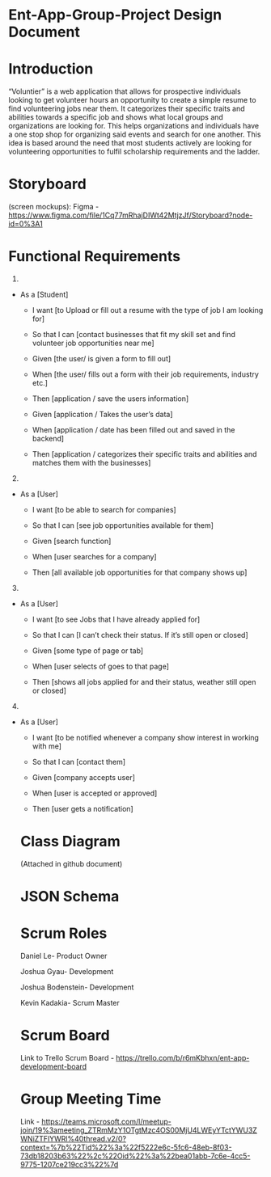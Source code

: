 # Ent-App-Group-Project Design Document

# Introduction

“Voluntier” is a web application that allows for prospective individuals looking to get volunteer hours an opportunity to create a simple resume to find volunteering jobs near them. It categorizes their specific traits and abilities towards a specific job and shows what local groups and organizations are looking for. This helps organizations and individuals have a one stop shop for organizing said events and search for one another. This idea is based around the need that most students actively are looking for volunteering opportunities to fulfil scholarship requirements and the ladder.

# Storyboard 
(screen mockups): Figma - https://www.figma.com/file/1Cq77mRhajDIWt42MtjzJf/Storyboard?node-id=0%3A1

# Functional Requirements
1.

- As a [Student] 

  - I want [to Upload or fill out a resume with the type of job I am looking for] 

  - So that I can [contact businesses that fit my skill set and find volunteer job opportunities near me] 
  

  - Given [the user/ is given a form to fill out] 

  - When [the user/ fills out a form with their job requirements, industry etc.] 

  - Then [application / save the users information]
  
  - Given [application / Takes the user’s data] 

  - When [application / date has been filled out and saved in the backend] 

  - Then [application / categorizes their specific traits and abilities and matches them with the businesses] 

 

2. 

- As a [User] 

  - I want [to be able to search for companies] 

  - So that I can [see job opportunities available for them] 

 

  - Given [search function] 

  - When [user searches for a company] 

  - Then [all available job opportunities for that company shows up] 

 

3. 

- As a [User] 

  - I want [to see Jobs that I have already applied for] 

  - So that I can [I can’t check their status. If it’s still open or closed] 

 

  - Given [some type of page or tab] 
  - When [user selects of goes to that page] 
  - Then [shows all jobs applied for and their status, weather still open or closed] 

 

4. 

- As a [User] 

  - I want [to be notified whenever a company show interest in working with me] 

  - So that I can [contact them] 

 

  - Given [company accepts user] 

  - When [user is accepted or approved] 

  - Then [user gets a notification]
  
  # Class Diagram
  (Attached in github document)
  # JSON Schema
  
  # Scrum Roles
  Daniel Le- Product Owner 

  Joshua Gyau- Development 

  Joshua Bodenstein- Development 

  Kevin Kadakia- Scrum Master 
  
  # Scrum Board
  Link to Trello Scrum Board - https://trello.com/b/r6mKbhxn/ent-app-development-board 
  
  # Group Meeting Time
  Link - https://teams.microsoft.com/l/meetup-join/19%3ameeting_ZTRmMzY1OTgtMzc4OS00MjU4LWEyYTctYWU3ZWNiZTFlYWRl%40thread.v2/0?context=%7b%22Tid%22%3a%22f5222e6c-5fc6-48eb-8f03-73db18203b63%22%2c%22Oid%22%3a%22bea01abb-7c6e-4cc5-9775-1207ce219cc3%22%7d
